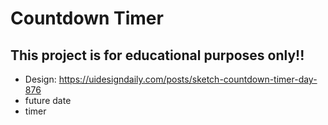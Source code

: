 # Countdown Timer
## This project is for educational purposes only!!

- Design: https://uidesigndaily.com/posts/sketch-countdown-timer-day-876
- future date
- timer
